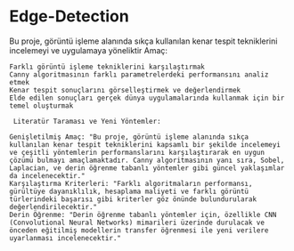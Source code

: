 # Edge-Detection
Bu proje, görüntü işleme alanında sıkça kullanılan kenar tespit tekniklerini incelemeyi ve uygulamaya yöneliktir
Amaç:

    Farklı görüntü işleme tekniklerini karşılaştırmak
    Canny algoritmasının farklı parametrelerdeki performansını analiz etmek
    Kenar tespit sonuçlarını görselleştirmek ve değerlendirmek
    Elde edilen sonuçları gerçek dünya uygulamalarında kullanmak için bir temel oluşturmak

     Literatür Taraması ve Yeni Yöntemler:

    Genişletilmiş Amaç: "Bu proje, görüntü işleme alanında sıkça kullanılan kenar tespit tekniklerini kapsamlı bir şekilde incelemeyi ve çeşitli yöntemlerin performanslarını karşılaştırarak en uygun çözümü bulmayı amaçlamaktadır. Canny algoritmasının yanı sıra, Sobel, Laplacian, ve derin öğrenme tabanlı yöntemler gibi güncel yaklaşımlar da incelenecektir."
    Karşılaştırma Kriterleri: "Farklı algoritmaların performansı, gürültüye dayanıklılık, hesaplama maliyeti ve farklı görüntü türlerindeki başarısı gibi kriterler göz önünde bulundurularak değerlendirilecektir."
    Derin Öğrenme: "Derin öğrenme tabanlı yöntemler için, özellikle CNN (Convolutional Neural Networks) mimarileri üzerinde durulacak ve önceden eğitilmiş modellerin transfer öğrenmesi ile yeni verilere uyarlanması incelenecektir."
